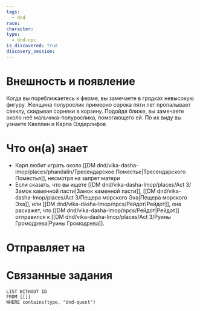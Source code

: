 ```yaml
---
tags:
  - dnd
race: 
character: 
type:
  - dnd-npc
is_discovered: true
discovery_session:
---
```

# Внешность и появление
Когда вы пореближаетесь к ферме, вы замечаете в грядках невысокую фигуру. Женщина полурослик примерно сорока пяти лет пропалывает свеклу, скидывая сорняки в корзину. Подойдя ближе, вы замечаете около неё мальчика-полурослика, помогающего ей. По их виду вы узнаете Квеллин и Карпа Олдерлифов

# Что он(а) знает
- Карп любит играть около [[DM dnd/vika-dasha-lmop/places/phandalin/Тресендарское Поместье|Тресендарского Поместья]], несмотря на запрет матери
- Если сказать, что вы ищете [[DM dnd/vika-dasha-lmop/places/Act 3/Замок каменной пасти|Замок каменной пасти]], [[DM dnd/vika-dasha-lmop/places/Act 3/Пещера морского Эха|Пещера морского Эха]], или [[DM dnd/vika-dasha-lmop/npcs/Рейдот|Рейдот]], она раскажет, что [[DM dnd/vika-dasha-lmop/npcs/Рейдот|Рейдот]] отправился к [[DM dnd/vika-dasha-lmop/places/Act 3/Руины Громодрева|Руины Громодрева]]. 

# Отправляет на




# Cвязанные задания


```dataview
LIST WITHOUT ID
FROM [[]]
WHERE contains(type, "dnd-quest")
```
